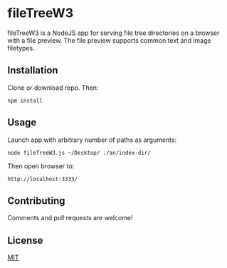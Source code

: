 # fileTreeW3

fileTreeW3 is a NodeJS app for serving file tree directories on a browser with a file preview.
The file preview supports common text and image filetypes.

## Installation

Clone or download repo. Then:

```
npm install
```

## Usage

Launch app with arbitrary number of paths as arguments:
```
node fileTreeW3.js ~/Desktop/ ./an/index-dir/
```
Then open browser to:
```
http://localhost:3333/
```

## Contributing
Comments and pull requests are welcome!

## License
[MIT](https://choosealicense.com/licenses/mit/)